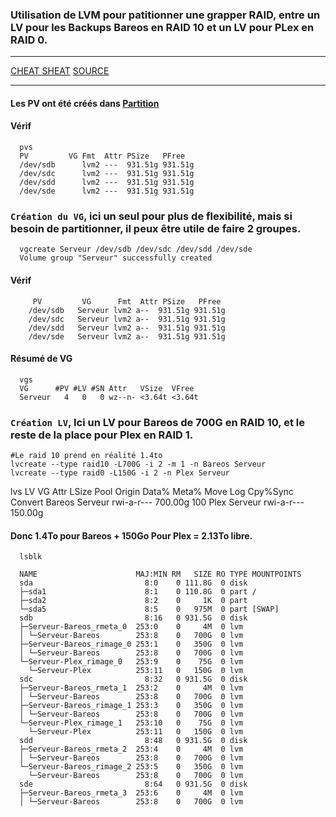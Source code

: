 ### Utilisation de LVM pour patitionner une grapper RAID, entre un LV pour les Backups Bareos en RAID 10 et un LV pour PLex en RAID 0.

---

[CHEAT SHEAT](http://www.datadisk.co.uk/html_docs/redhat/rh_lvm.htm)
[SOURCE](https://wiki.gentoo.org/wiki/LVM#LVM_RAID10)


---


#### Les PV ont été créés dans [Partition](https://github.com/NALSED/TUTO/blob/main/PERSO/SAUVEGARDE/LVM/Partition.md#cette-partie-aborde-les-probl%C3%A9mes-li%C3%A9s-au-partitionement-avec-lvm)
#### Vérif
      pvs
      PV         VG Fmt  Attr PSize   PFree
      /dev/sdb      lvm2 ---  931.51g 931.51g
      /dev/sdc      lvm2 ---  931.51g 931.51g
      /dev/sdd      lvm2 ---  931.51g 931.51g
      /dev/sde      lvm2 ---  931.51g 931.51g


### `Création du VG`, ici un seul pour plus de flexibilité, mais si besoin de partitionner, il peux être utile de  faire 2 groupes.

      vgcreate Serveur /dev/sdb /dev/sdc /dev/sdd /dev/sde
      Volume group "Serveur" successfully created

#### Vérif
         PV         VG      Fmt  Attr PSize   PFree
        /dev/sdb   Serveur lvm2 a--  931.51g 931.51g
        /dev/sdc   Serveur lvm2 a--  931.51g 931.51g
        /dev/sdd   Serveur lvm2 a--  931.51g 931.51g
        /dev/sde   Serveur lvm2 a--  931.51g 931.51g

#### Résumé de VG
      vgs
      VG      #PV #LV #SN Attr   VSize  VFree
      Serveur   4   0   0 wz--n- <3.64t <3.64t


### `Création LV`, Ici un LV pour Bareos de 700G en RAID 10, et le reste de la place pour Plex en RAID 1.

    #Le raid 10 prend en réalité 1.4to 
    lvcreate --type raid10 -L700G -i 2 -m 1 -n Bareos Serveur
    lvcreate --type raid0 -L150G -i 2 -n Plex Serveur

   lvs
   LV     VG      Attr       LSize   Pool Origin Data%  Meta%  Move Log Cpy%Sync Convert
   Bareos Serveur rwi-a-r--- 700.00g                                    100
   Plex   Serveur rwi-a-r--- 150.00g

#### Donc 1.4To pour Bareos + 150Go Pour Plex = 2.13To libre.

      lsblk
      
      NAME                      MAJ:MIN RM   SIZE RO TYPE MOUNTPOINTS
      sda                         8:0    0 111.8G  0 disk
      ├─sda1                      8:1    0 110.8G  0 part /
      ├─sda2                      8:2    0     1K  0 part
      └─sda5                      8:5    0   975M  0 part [SWAP]
      sdb                         8:16   0 931.5G  0 disk
      ├─Serveur-Bareos_rmeta_0  253:0    0     4M  0 lvm
      │ └─Serveur-Bareos        253:8    0   700G  0 lvm
      ├─Serveur-Bareos_rimage_0 253:1    0   350G  0 lvm
      │ └─Serveur-Bareos        253:8    0   700G  0 lvm
      └─Serveur-Plex_rimage_0   253:9    0    75G  0 lvm
        └─Serveur-Plex          253:11   0   150G  0 lvm
      sdc                         8:32   0 931.5G  0 disk
      ├─Serveur-Bareos_rmeta_1  253:2    0     4M  0 lvm
      │ └─Serveur-Bareos        253:8    0   700G  0 lvm
      ├─Serveur-Bareos_rimage_1 253:3    0   350G  0 lvm
      │ └─Serveur-Bareos        253:8    0   700G  0 lvm
      └─Serveur-Plex_rimage_1   253:10   0    75G  0 lvm
        └─Serveur-Plex          253:11   0   150G  0 lvm
      sdd                         8:48   0 931.5G  0 disk
      ├─Serveur-Bareos_rmeta_2  253:4    0     4M  0 lvm
      │ └─Serveur-Bareos        253:8    0   700G  0 lvm
      └─Serveur-Bareos_rimage_2 253:5    0   350G  0 lvm
        └─Serveur-Bareos        253:8    0   700G  0 lvm
      sde                         8:64   0 931.5G  0 disk
      ├─Serveur-Bareos_rmeta_3  253:6    0     4M  0 lvm
      │ └─Serveur-Bareos        253:8    0   700G  0 lvm







      
